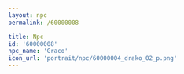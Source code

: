 ```yaml
---
layout: npc
permalink: /60000008

title: Npc
id: '60000008'
npc_name: 'Graco'
icon_url: 'portrait/npc/60000004_drako_02_p.png'
---
```

